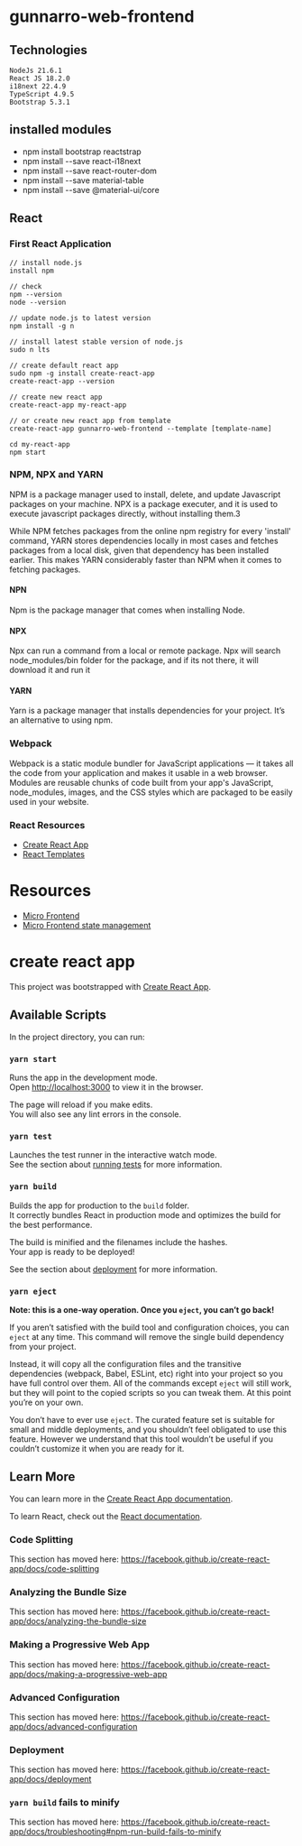 # gunnarro-web-frontend

## Technologies
    NodeJs 21.6.1
    React JS 18.2.0
    i18next 22.4.9
    TypeScript 4.9.5
    Bootstrap 5.3.1

## installed modules
- npm install bootstrap reactstrap
- npm install --save react-i18next
- npm install --save react-router-dom
- npm install --save material-table
- npm install --save @material-ui/core

## React
### First React Application
```
// install node.js
install npm

// check
npm --version
node --version

// update node.js to latest version
npm install -g n

// install latest stable version of node.js
sudo n lts

// create default react app
sudo npm -g install create-react-app
create-react-app --version

// create new react app
create-react-app my-react-app

// or create new react app from template
create-react-app gunnarro-web-frontend --template [template-name]

cd my-react-app
npm start
```

### NPM, NPX and YARN

NPM is a package manager used to install, delete, and update Javascript packages on your machine. NPX is a package executer, and it is used to execute javascript packages directly, without installing them.3

While NPM fetches packages from the online npm registry for every 'install' command, YARN stores dependencies locally in most cases and fetches packages from a local disk, given that dependency has been installed earlier. This makes YARN considerably faster than NPM when it comes to fetching packages.

#### NPN
Npm is the package manager that comes when installing Node.

#### NPX
Npx can run a command from a local or remote package. Npx will search node_modules/bin folder for the package, and if its not there, it will download it and run it

#### YARN
Yarn is a package manager that installs dependencies for your project. It’s an alternative to using npm.


### Webpack
Webpack is a static module bundler for JavaScript applications — it takes all the code from your application and makes it usable in a web browser. Modules are reusable chunks of code built from your app's JavaScript, node_modules, images, and the CSS styles which are packaged to be easily used in your website.

### React Resources
- [Create React App](https://create-react-app.dev/docs/getting-started/)
- [React Templates](https://www.npmjs.com/search?q=cra-template-*)

# Resources
- [Micro Frontend](https://micro-frontends.org/)
- [Micro Frontend state management](https://medium.com/sysco-labs/state-management-in-micro-frontends-ee273830f95f)


# create react app

This project was bootstrapped with [Create React App](https://github.com/facebook/create-react-app).

## Available Scripts

In the project directory, you can run:

### `yarn start`

Runs the app in the development mode.<br />
Open [http://localhost:3000](http://localhost:3000) to view it in the browser.

The page will reload if you make edits.<br />
You will also see any lint errors in the console.

### `yarn test`

Launches the test runner in the interactive watch mode.<br />
See the section about [running tests](https://facebook.github.io/create-react-app/docs/running-tests) for more information.

### `yarn build`

Builds the app for production to the `build` folder.<br />
It correctly bundles React in production mode and optimizes the build for the best performance.

The build is minified and the filenames include the hashes.<br />
Your app is ready to be deployed!

See the section about [deployment](https://facebook.github.io/create-react-app/docs/deployment) for more information.

### `yarn eject`

**Note: this is a one-way operation. Once you `eject`, you can’t go back!**

If you aren’t satisfied with the build tool and configuration choices, you can `eject` at any time. This command will remove the single build dependency from your project.

Instead, it will copy all the configuration files and the transitive dependencies (webpack, Babel, ESLint, etc) right into your project so you have full control over them. All of the commands except `eject` will still work, but they will point to the copied scripts so you can tweak them. At this point you’re on your own.

You don’t have to ever use `eject`. The curated feature set is suitable for small and middle deployments, and you shouldn’t feel obligated to use this feature. However we understand that this tool wouldn’t be useful if you couldn’t customize it when you are ready for it.

## Learn More

You can learn more in the [Create React App documentation](https://facebook.github.io/create-react-app/docs/getting-started).

To learn React, check out the [React documentation](https://reactjs.org/).

### Code Splitting

This section has moved here: https://facebook.github.io/create-react-app/docs/code-splitting

### Analyzing the Bundle Size

This section has moved here: https://facebook.github.io/create-react-app/docs/analyzing-the-bundle-size

### Making a Progressive Web App

This section has moved here: https://facebook.github.io/create-react-app/docs/making-a-progressive-web-app

### Advanced Configuration

This section has moved here: https://facebook.github.io/create-react-app/docs/advanced-configuration

### Deployment

This section has moved here: https://facebook.github.io/create-react-app/docs/deployment

### `yarn build` fails to minify

This section has moved here: https://facebook.github.io/create-react-app/docs/troubleshooting#npm-run-build-fails-to-minify
